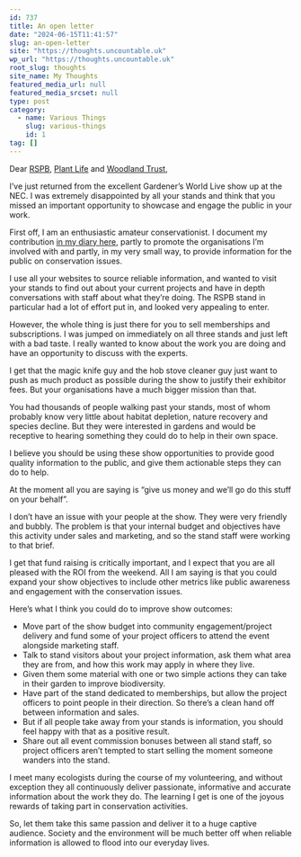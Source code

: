 ```yaml
---
id: 737
title: An open letter
date: "2024-06-15T11:41:57"
slug: an-open-letter
site: "https://thoughts.uncountable.uk"
wp_url: "https://thoughts.uncountable.uk"
root_slug: thoughts
site_name: My Thoughts
featured_media_url: null
featured_media_srcset: null
type: post
category:
  - name: Various Things
    slug: various-things
    id: 1
tag: []
---
```



<p>Dear <a href="https://www.rspb.org.uk/">RSPB</a>, <a href="https://www.plantlife.org.uk/">Plant Life</a> and <a href="https://www.woodlandtrust.org.uk/">Woodland Trust</a>,</p>



<p>I&#8217;ve just returned from the excellent Gardener&#8217;s World Live show up at the NEC.  I was extremely disappointed by all your stands and think that you missed an important opportunity to showcase and engage the public in your work.</p>



<p>First off, I am an enthusiastic amateur conservationist.  I document my contribution <a href="https://diary.uncountable.uk/">in my diary here</a>, partly  to promote the organisations I&#8217;m involved with and partly, in my very small way, to provide information for the public on conservation issues.</p>



<p>I use all your websites to source reliable information, and wanted to visit your stands to find out about your current projects and have in depth conversations with staff about what they&#8217;re doing.  The RSPB stand in particular had a lot of effort put in, and looked very appealing to enter.</p>



<p>However, the whole thing is just there for you to sell memberships and subscriptions.  I was jumped on immediately on all three stands and just left with a bad taste.  I really wanted to know about the work you are doing and have an opportunity to discuss with the experts.  </p>



<p>I get that the magic knife guy and the hob stove cleaner guy just want to push as much product as possible during the show to justify their exhibitor fees.  But your organisations have a much bigger mission than that.  </p>



<p>You had thousands of people walking past your stands, most of whom probably know very little about habitat depletion, nature recovery and species decline.  But they were interested in gardens and would be receptive to hearing something they could do to help in their own space.</p>



<p>I believe you should be using these show opportunities to provide good quality information to the public, and give them actionable steps they can do to help.  </p>



<p>At the moment all you are saying is &#8220;give us money and we&#8217;ll go do this stuff on your behalf&#8221;.</p>



<p>I don&#8217;t have an issue with your people at the show.  They were very friendly and bubbly.  The problem is that your internal budget and objectives have this activity under sales and marketing, and so the stand staff were working to that brief.</p>



<p>I get that fund raising is critically important, and I expect that you are all pleased with the ROI from the weekend.  All I am saying is that you could expand your show objectives to include other metrics like public awareness and engagement with the conservation issues.</p>



<p>Here&#8217;s what I think you could do to improve show outcomes:</p>



<ul class="wp-block-list">
<li>Move part of the show budget into community engagement/project delivery and fund some of your project officers to attend the event alongside marketing staff.</li>



<li>Talk to stand visitors about your project information, ask them what area they are from, and how this work may apply in where they live.</li>



<li>Given them some material with one or two simple actions they can take in their garden to improve biodiversity.</li>



<li>Have part of the stand dedicated to memberships, but allow the project officers to point people in their direction.  So there&#8217;s a clean hand off between information and sales.  </li>



<li>But if all people take away from your stands is information, you should feel happy with that as a positive result.</li>



<li>Share out all event commission bonuses between all stand staff, so project officers aren&#8217;t tempted to start selling the moment someone wanders into the stand.</li>
</ul>



<p>I meet many ecologists during the course of my volunteering, and without exception they all continuously deliver passionate, informative and accurate information about the work they do.  The learning I get is one of the joyous rewards of taking part in conservation activities.</p>



<p>So, let them take this same passion and deliver it to a huge captive audience. Society and the environment will be much better off when reliable information is allowed to flood into our everyday lives.</p>
